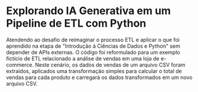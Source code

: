 # Explorando IA Generativa em um Pipeline de ETL com Python

Atendendo ao desafio de reimaginar o processo ETL e aplicar o que foi aprendido na etapa de "Introdução à Ciências de Dados e Python" sem depender de APIs externas. O código foi reformulado para um exemplo fictício de ETL relacionado a análise de vendas em uma loja de e-commerce. Neste cenário, os dados de vendas de um arquivo CSV foram extraídos, aplicados uma transformação simples para calcular o total de vendas para cada produto e carregará os dados transformados em um novo arquivo CSV.
